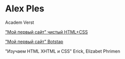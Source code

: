 # Alex Ples

Academ Verst

["Мой первый сайт" чистый HTML+CSS](https://alexples.github.io/million_html+css_clean/)

["Мой  первый сайт" Botstap](http://alexples.github.io/million_bootstap/)

"Изучаем HTML XHTML и CSS" Erick, Elizabet Phrimen
